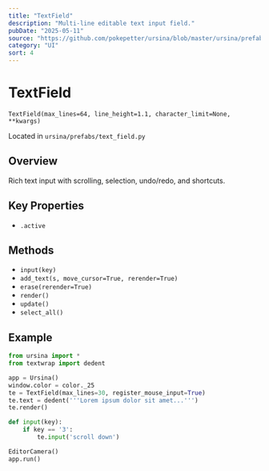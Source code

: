```yaml
---
title: "TextField"
description: "Multi-line editable text input field."
pubDate: "2025-05-11"
source: "https://github.com/pokepetter/ursina/blob/master/ursina/prefabs/text_field.py"
category: "UI"
sort: 4
---
```


# TextField

`TextField(max_lines=64, line_height=1.1, character_limit=None, **kwargs)`

Located in `ursina/prefabs/text_field.py`

## Overview

Rich text input with scrolling, selection, undo/redo, and shortcuts.

## Key Properties

- `.active`

## Methods

- `input(key)`
- `add_text(s, move_cursor=True, rerender=True)`
- `erase(rerender=True)`
- `render()`
- `update()`
- `select_all()`

## Example

```python
from ursina import *
from textwrap import dedent

app = Ursina()
window.color = color._25
te = TextField(max_lines=30, register_mouse_input=True)
te.text = dedent('''Lorem ipsum dolor sit amet...''')
te.render()

def input(key):
    if key == '3':
        te.input('scroll down')

EditorCamera()
app.run()
```